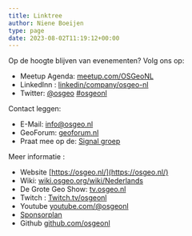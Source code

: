 ```yaml
---
title: Linktree
author: Niene Boeijen
type: page
date: 2023-08-02T11:19:12+00:00
---
```


Op de hoogte blijven van evenementen? Volg ons op:

- Meetup Agenda: [meetup.com/OSGeoNL][6]
- LinkedInn : [linkedin/company/osgeo-nl][10]
- Twitter: [@osgeo][2] [#osgeonl][3]

Contact leggen:

- E-Mail: [info@osgeo.nl][1]
- GeoForum: [geoforum.nl][7]
- Praat mee op de: [Signal groep](https://signal.group/#CjQKIN4335T62rkIAB3tbZMrtTUrhzh_P-DH-ktv9zh-0YpXEhAjNB1GbZRjhPgleQ1WvkXi)

Meer informatie :

- Website [https://osgeo.nl/](https://osgeo.nl/)
- Wiki: [wiki.osgeo.org/wiki/Nederlands][5]
- De Grote Geo Show: [tv.osgeo.nl][8]
- Twitch : [Twitch.tv/osgeonl](https://www.twitch.tv/osgeonl)
- Youtube [youtube.com/@osgeonl][9]
- [Sponsorplan](https://osgeo.nl/sponsorplan)
- Github [github.com/osgeonl](https://github.com/osgeonl)

[1]: mailto:info@osgeo.nl "info@osgeo.nl"
[2]: https://twitter.com/osgeonl "@osgeo"
[3]: https://twitter.com/search?q=%23osgeonl "#osgeonl"
[4]: https://lists.osgeo.org/mailman/listinfo/dutch
[5]: https://wiki.osgeo.org/wiki/Nederlands "wiki.osgeo.org/wiki/Nederlands"
[6]: https://meetup.com/OSGeoNL "meetup.com/OSGeoNL"
[7]: https://geoforum.nl "geoforum.nl"
[8]: https://tv.osgeo.nl "tv.osgeo.nl"
[9]: https://www.youtube.com/@osgeonl "youtube"
[10]: https://www.linkedin.com/company/osgeo-nl/ "linkedInn"
